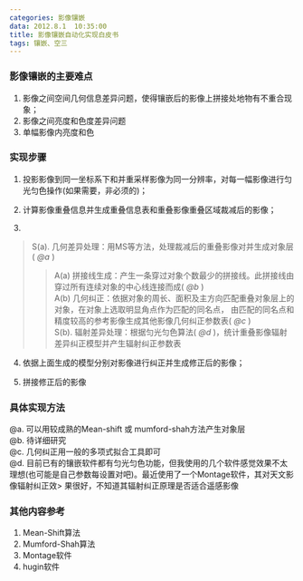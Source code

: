 ```yaml
---
categories: 影像镶嵌
data: 2012.8.1  10:35:00
title: 影像镶嵌自动化实现白皮书
tags: 镶嵌、空三
---
```

### 影像镶嵌的主要难点
1. 影像之间空间几何信息差异问题，使得镶嵌后的影像上拼接处地物有不重合现象；
2. 影像之间亮度和色度差异问题
3. 单幅影像内亮度和色

### 实现步骤
1. 投影影像到同一坐标系下和并重采样影像为同一分辨率，对每一幅影像进行匀光匀色操作(如果需要，非必须的)；

2. 计算影像重叠信息并生成重叠信息表和重叠影像重叠区域裁减后的影像；

3. 
>S(a). 几何差异处理：用MS等方法，处理裁减后的重叠影像对并生成对象层( *@a* )  
> > A(a) 拼接线生成：产生一条穿过对象个数最少的拼接线。此拼接线由穿过所有连续对象的中心线连接而成( *@b* )  
   A(b) 几何纠正：依据对象的周长、面积及主方向匹配重叠对象层上的对象，在对象上选取明显角点作为匹配的同名点，
     	由匹配的同名点和精度较高的参考影像生成其他影像几何纠正参数表( *@c* )  
>S(b). 辐射差异处理：根据匀光匀色算法( *@d* )，统计重叠影像辐射差异纠正模型并产生辐射纠正参数表

4. 依据上面生成的模型分别对影像进行纠正并生成修正后的影像；

5. 拼接修正后的影像

### 具体实现方法
@a. 可以用较成熟的Mean-shift 或 mumford-shah方法产生对象层  
@b. 待详细研究  
@c. 几何纠正用一般的多项式拟合工具即可  
@d. 目前已有的镶嵌软件都有匀光匀色功能，但我使用的几个软件感觉效果不太理想(也可能是自己参数每设置对吧)。最近使用了一个Montage软件，其对天文影像辐射纠正效>    果很好，不知道其辐射纠正原理是否适合遥感影像

### 其他内容参考
1. Mean-Shift算法
2. Mumford-Shah算法
3. Montage软件
4. hugin软件


